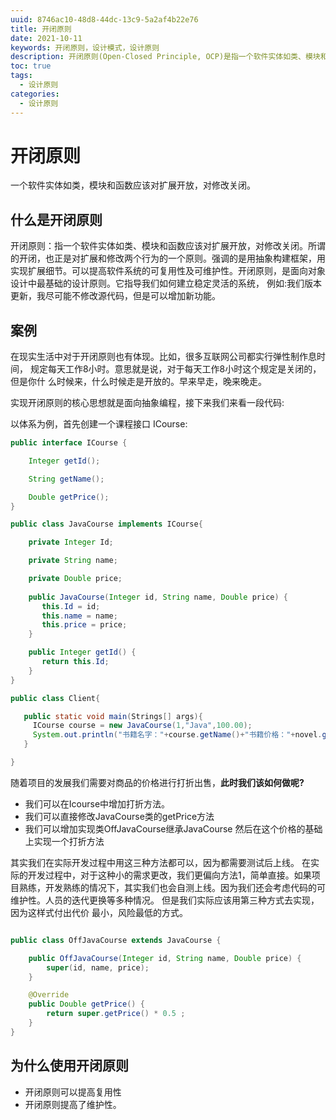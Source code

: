 ```yaml
---
uuid: 8746ac10-48d8-44dc-13c9-5a2af4b22e76
title: 开闭原则
date: 2021-10-11
keywords: 开闭原则，设计模式，设计原则
description: 开闭原则(Open-Closed Principle, OCP)是指一个软件实体如类、模块和函数应该对 扩展开放，对修改关闭。所谓的开闭，也正是对扩展和修改两个行为的一个原则。强调 的是用抽象构建框架，用实现扩展细节。可以提高软件系统的可复用性及可维护性。开闭原则，是面向对象设计中最基础的设计原则。它指导我们如何建立稳定灵活的系统， 例如:我们版本更新，我尽可能不修改源代码，但是可以增加新功能。
toc: true
tags:
  - 设计原则
categories:
  - 设计原则
---
```



# 开闭原则

一个软件实体如类，模块和函数应该对扩展开放，对修改关闭。

## 什么是开闭原则

开闭原则：指一个软件实体如类、模块和函数应该对扩展开放，对修改关闭。所谓的开闭，也正是对扩展和修改两个行为的一个原则。强调的是用抽象构建框架，用实现扩展细节。可以提高软件系统的可复用性及可维护性。开闭原则，是面向对象设计中最基础的设计原则。它指导我们如何建立稳定灵活的系统， 例如:我们版本更新，我尽可能不修改源代码，但是可以增加新功能。


## 案例

在现实生活中对于开闭原则也有体现。比如，很多互联网公司都实行弹性制作息时间， 规定每天工作8小时。意思就是说，对于每天工作8小时这个规定是关闭的，但是你什 么时候来，什么时候走是开放的。早来早走，晚来晚走。

实现开闭原则的核心思想就是面向抽象编程，接下来我们来看一段代码:

以体系为例，首先创建一个课程接口 ICourse:

```java
public interface ICourse {

    Integer getId(); 

    String getName(); 

    Double getPrice();
}
```

```java
public class JavaCourse implements ICourse{  

    private Integer Id;

    private String name;

    private Double price;
    
    public JavaCourse(Integer id, String name, Double price) { 
       this.Id = id;
       this.name = name;
       this.price = price;
    }

    public Integer getId() { 
       return this.Id;
    }
}
```

```java
public class Client{

   public static void main(Strings[] args){
     ICourse course = new JavaCourse(1,"Java",100.00);
     System.out.println("书籍名字："+course.getName()+"书籍价格："+novel.getPrice());
   }

}

```

随着项目的发展我们需要对商品的价格进行打折出售，**此时我们该如何做呢?** 

- 我们可以在Icourse中增加打折方法。
- 我们可以直接修改JavaCourse类的getPrice方法
- 我们可以增加实现类OffJavaCourse继承JavaCourse 然后在这个价格的基础上实现一个打折方法


其实我们在实际开发过程中用这三种方法都可以，因为都需要测试后上线。 在实际的开发过程中，对于这种小的需求更改，我们更偏向方法1，简单直接。如果项目熟练，开发熟练的情况下，其实我们也会自测上线。因为我们还会考虑代码的可维护性。人员的迭代更换等多种情况。
但是我们实际应该用第三种方式去实现，因为这样式付出代价 最小，风险最低的方式。

```java

public class OffJavaCourse extends JavaCourse {

    public OffJavaCourse(Integer id, String name, Double price) {
        super(id, name, price);
    }

    @Override
    public Double getPrice() {
        return super.getPrice() * 0.5 ;
    }
}

```


## 为什么使用开闭原则

- 开闭原则可以提高复用性
- 开闭原则提高了维护性。



